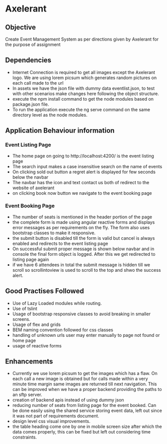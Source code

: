 # Axelerant
## Objective
Create Event Management System as per directions given by Axelerant for the purpose of assignment

## Dependencies
- Internet Connection is required to get all images except the Axelerant logo. We are using lorem picsum which generates random pictures on each call made to the url
- In assets we have the json file with dummy data eventlist.json, to test with other scenarios make changes here following the object structure.
- execute the npm install command to get the node modules based on package.json file.
- To run the application execute the ng serve command on the same directory level as the node modules.

## Application Behaviour information
### Event Listing Page
- The home page on going to http://localhost:4200/ is the event listing page
- The search input makes a case insensitive search on the name of events
- On clicking sold out button a regret alert is displayed for few seconds below the navbar
- The navbar has the icon and text contact us both of redirect to the website of axelerant
- on clicking book now button we navigate to the event booking page

### Event Booking Page
- The number of seats is mentioned in the header portion of the page
- the complete form is made using angular reactive forms and displays error messages as per requirements on the fly. The form also uses bootstrap classes to make it responsive.
- the submit button is disabled till the form is valid but cancel is always enabled and redirects to the event listing page
- On successful submit proper message is shown below navbar and in console the final form object is logged. After this we get redirected to listing page again
- if we have 6 attendees in total the submit message is hidden till we scroll so scrollintoview is used to scroll to the top and shwo the success alert.

## Good Practises Followed
- Use of Lazy Loaded modules while routing.
- Use of tslint
- Usage of bootstrap responsive classes to avoid breaking in smaller screens. 
- Usage of flex and grids
- BEM naming convention followed for css classes
- handling of unknown urls user may enter manually to page not found or home page
- usage of reactive forms


## Enhancements
- Currently we use lorem picsum to get the images which has a flaw. On each call a new image is obtained but for calls made within a very minute time margin same images are returned till next navigation.
This can be improved when we have a proper backend providing the paths to an sftp server.
- creation of backend apis instead of using dummy json
- reducing number of seats from listing page for the event booked. Can be done easily using the shared service storing event data, left out since it was not part of requirements document.
- design level css visual improvements.
- the table heading come one by one in mobile screen size after which the data comes properly, this can be fixed but left out considering time constraints.
